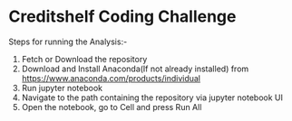 # Creditshelf Coding Challenge
Steps for running the Analysis:-
1. Fetch or Download the repository
2. Download and Install Anaconda(If not already installed) from https://www.anaconda.com/products/individual
3. Run jupyter notebook
4. Navigate to the path containing the repository via jupyter notebook UI
5. Open the notebook, go to Cell and press Run All